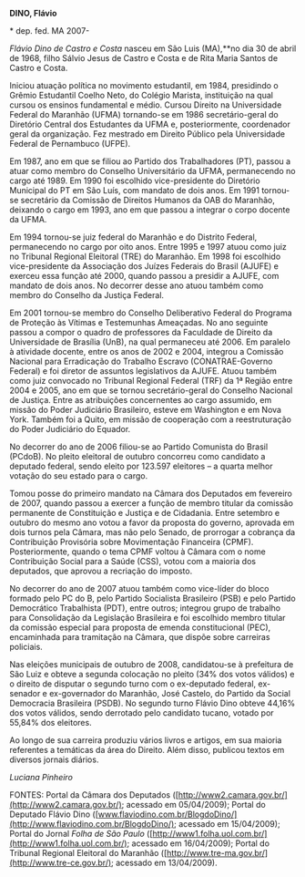 **DINO, Flávio**

\* dep. fed. MA 2007-

*Flávio Dino de Castro e Costa* nasceu em São Luis (MA),**no dia 30 de
abril de 1968, filho Sálvio Jesus de Castro e Costa e de Rita Maria
Santos de Castro e Costa.

 Iniciou atuação política no movimento estudantil, em
1984, presidindo o Grêmio Estudantil Coelho Neto, do Colégio Marista,
instituição na qual cursou os ensinos fundamental e médio. Cursou
Direito na Universidade Federal do Maranhão (UFMA) tornando-se em 1986
secretário-geral do Diretório Central dos Estudantes da UFMA e,
posteriormente, coordenador geral da organização. Fez mestrado em
Direito Público pela Universidade Federal de Pernambuco (UFPE).

 Em 1987, ano em que se filiou ao Partido dos
Trabalhadores (PT), passou a atuar como membro do Conselho Universitário
da UFMA, permanecendo no cargo até 1989. Em 1990 foi escolhido
vice-presidente do Diretório Municipal do PT em São Luís, com mandato de
dois anos. Em 1991 tornou-se secretário da Comissão de Direitos Humanos
da OAB do Maranhão, deixando o cargo em 1993, ano em que passou a
integrar o corpo docente da UFMA.

 Em 1994 tornou-se juiz federal do Maranhão e do Distrito
Federal, permanecendo no cargo por oito anos. Entre 1995 e 1997 atuou
como juiz no Tribunal Regional Eleitoral (TRE) do Maranhão. Em 1998 foi
escolhido vice-presidente da Associação dos Juízes Federais do Brasil
(AJUFE) e exerceu essa função até 2000, quando passou a presidir a
AJUFE, com mandato de dois anos. No decorrer desse ano atuou também como
membro do Conselho da Justiça Federal.

 Em 2001 tornou-se membro do Conselho Deliberativo
Federal do Programa de Proteção às Vítimas e Testemunhas Ameaçadas. No
ano seguinte passou a compor o quadro de professores da Faculdade de
Direito da Universidade de Brasília (UnB), na qual permaneceu até 2006.
Em paralelo à atividade docente, entre os anos de 2002 e 2004, integrou
a Comissão Nacional para Erradicação do Trabalho Escravo
(CONATRAE-Governo Federal) e foi diretor de assuntos legislativos da
AJUFE. Atuou também como juiz convocado no Tribunal Regional Federal
(TRF) da 1ª Região entre 2004 e 2005, ano em que se tornou
secretário-geral do Conselho Nacional de Justiça. Entre as atribuições
concernentes ao cargo assumido, em missão do Poder Judiciário
Brasileiro, esteve em Washington e em Nova York. Também foi a Quito, em
missão de cooperação com a reestruturação do Poder Judiciário do
Equador.

 No decorrer do ano de 2006 filiou-se ao Partido
Comunista do Brasil (PCdoB). No pleito eleitoral de outubro concorreu
como candidato a deputado federal, sendo eleito por 123.597 eleitores –
a quarta melhor votação do seu estado para o cargo.

 Tomou posse do primeiro mandato na Câmara dos Deputados
em fevereiro de 2007, quando passou a exercer a função de membro
titular da comissão permanente de Constituição e Justiça e de Cidadania.
Entre setembro e outubro do mesmo ano votou a favor da proposta do
governo, aprovada em dois turnos pela Câmara, mas não pelo Senado, de
prorrogar a cobrança da Contribuição Provisória sobre Movimentação
Financeira (CPMF). Posteriormente, quando o tema CPMF voltou à Câmara
com o nome Contribuição Social para a Saúde (CSS), votou com a maioria
dos deputados, que aprovou a recriação do imposto.

 No decorrer do ano de 2007 atuou também como vice-líder
do bloco formado pelo PC do B, pelo Partido Socialista Brasileiro (PSB)
e pelo Partido Democrático Trabalhista (PDT), entre outros; integrou
grupo de trabalho para Consolidação da Legislação Brasileira e foi
escolhido membro titular da comissão especial para proposta de emenda
constitucional (PEC), encaminhada para tramitação na Câmara, que dispõe
sobre carreiras policiais.

 Nas eleições municipais de outubro de 2008,
candidatou-se à prefeitura de São Luiz e obteve a segunda colocação no
pleito (34% dos votos válidos) e o direito de disputar o segundo turno
com o ex-deputado federal, ex-senador e ex-governador do Maranhão, José
Castelo, do Partido da Social Democracia Brasileira (PSDB). No segundo
turno Flávio Dino obteve 44,16% dos votos válidos, sendo derrotado pelo
candidato tucano, votado por 55,84% dos eleitores.

 Ao longo de sua carreira produziu vários livros e
artigos, em sua maioria referentes a temáticas da área do Direito. Além
disso, publicou textos em diversos jornais diários.

*Luciana Pinheiro*

FONTES: Portal da Câmara dos Deputados
([http://www2.camara.gov.br/](http://www2.camara.gov.br/); acessado em
05/04/2009); Portal do Deputado Flávio Dino
([www.flaviodino.com.br/BlogdoDino/](http://www.flaviodino.com.br/BlogdoDino/);
acessado em 15/04/2009); Portal do Jornal *Folha de São Paulo*
([http://www1.folha.uol.com.br/](http://www1.folha.uol.com.br/);
acessado em 16/04/2009); Portal do Tribunal Regional Eleitoral do
Maranhão ([http://www.tre-ma.gov.br/](http://www.tre-ce.gov.br/);
acessado em 13/04/2009).
